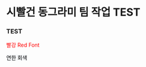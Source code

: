 # 시빨건 동그라미 팀 작업 TEST

### TEST

<span style="color:red"> 빨강 Red Font</span>

<mark style='background-color: #f6f8fa'> 연한 회색 </mark>
